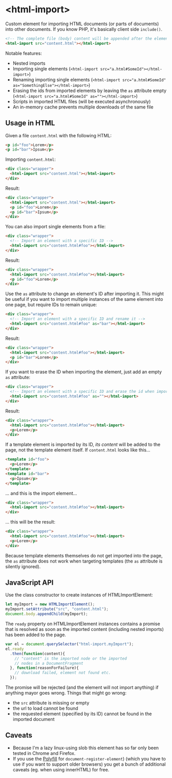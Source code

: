 &lt;html-import&gt;
===================

Custom element for importing HTML documents (or parts of documents) into other
documents. If you know PHP, it's basically client side `include()`.

```html
<!-- The complete file (body) content will be appended after the element -->
<html-import src="content.html"></html-import>
```

Notable features:

 * Nested imports
 * Importing single elements (`<html-import src="a.html#SomeId"></html-import>`)
 * Renaming importing single elements (`<html-import src="a.html#SomeId" as="SomethingElse"></html-import>`)
 * Erasing the ids from imported elements by leaving the `as` attribute empty (`<html-import src="a.html#SomeId" as=""></html-import>`)
 * Scripts in imported HTML files (will be executed asynchronously)
 * An in-memory cache prevents multiple downloads of the same file

Usage in HTML
-------------

Given a file `content.html` with the following HTML:

```html
<p id="foo">Lorem</p>
<p id="bar">Ipsum</p>
```

Importing `content.html`:

```html
<div class="wrapper">
  <html-import src="content.html"></html-import>
</div>
```

Result:

```html
<div class="wrapper">
  <html-import src="content.html"></html-import>
  <p id="foo">Lorem</p>
  <p id="bar">Ipsum</p>
</div>
```

You can also import single elements from a file:

```html
<div class="wrapper">
  <!-- Import an element with a specific ID -->
  <html-import src="content.html#foo"></html-import>
</div>
```

Result:

```html
<div class="wrapper">
  <html-import src="content.html#foo"></html-import>
  <p id="foo">Lorem</p>
</div>
```

Use the `as` attribute to change an element's ID after importing it. This might
be useful if you want to import multiple instances of the same element into one
page, but require IDs to remain unique:

```html
<div class="wrapper">
  <!-- Import an element with a specific ID and rename it -->
  <html-import src="content.html#foo" as="bar"></html-import>
</div>
```

Result:

```html
<div class="wrapper">
  <html-import src="content.html#foo"></html-import>
  <p id="bar">Lorem</p>
</div>
```

If you want to erase the ID when importing the element, just add an empty `as`
attribute:

```html
<div class="wrapper">
  <!-- Import an element with a specific ID and erase the id when importing -->
  <html-import src="content.html#foo" as=""></html-import>
</div>
```

Result:

```html
<div class="wrapper">
  <html-import src="content.html#foo"></html-import>
  <p>Lorem</p>
</div>
```

If a template element is imported by its ID, *its content* will be added to the
page, not the template element itself. If `content.html` looks like this...

```html
<template id="foo">
  <p>Lorem</p>
</template>
<template id="bar">
  <p>Ipsum</p>
</template>
```

... and this is the import element...

```html
<div class="wrapper">
  <html-import src="content.html#foo"></html-import>
</div>
```

... this will be the result:

```html
<div class="wrapper">
  <html-import src="content.html#foo"></html-import>
  <p>Lorem</p>
</div>
```

Because template elements themselves do not get imported into the page, the
`as` attribute does not work when targeting templates (the `as` attribute is
silently ignored).



JavaScript API
--------------

Use the class constructor to create instances of HTMLImportElement:

```js
let myImport = new HTMLImportElement();
myImport.setAttribute("src", "content.html");
document.body.appendChild(myImport);
```

The `ready` property on HTMLImportElement instances contains a promise that is
resolved as soon as the imported content (including nested imports) has been
added to the page.

```js
var el = document.querySelector("html-import.myImport");
el.ready
  .then(function(content){
    // "content" is the imported node or the imported
    // nodes in a DocumentFragment
  }, function(reasonForFailure){
    // download failed, element not found etc.
  });
```

The promise will be rejected (and the element will not import anything) if
anything mayor goes wrong. Things that might go wrong:

 * the `src` attribute is missing or empty
 * the url to load cannot be found
 * the requested element (specified by its ID) cannot be found in the imported document



Caveats
-------

* Because I'm a lazy linux-using slob this element has so far only been tested in Chrome and Firefox.
* If you use the [Polyfill](https://github.com/WebReflection/document-register-element) for `document-register-element`) (which you have to use if you want to support older browsers) you get a bunch of additional caveats (eg. when using innerHTML) for free.